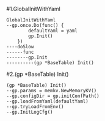#1.GlobalInitWithYaml

```
GlobalInitWithYaml
--gp.once.Do(func() {
		defaultYaml = yaml
		gp.Init()
	})
----doSlow
------func
--------gp.Init
----------(gp *BaseTable) Init()
```

#2.(gp *BaseTable) Init()

```
(gp *BaseTable) Init()
--gp.params = memkv.NewMemoryKV()
--gp.configDir = gp.initConfPath()
--gp.loadFromYaml(defaultYaml)
--gp.tryLoadFromEnv()
--gp.InitLogCfg()
```